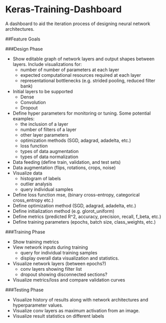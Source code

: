 # Keras-Training-Dashboard
A dashboard to aid the iteration process of designing neural network architectures.

##Feature Goals

###Design Phase
* Show editable graph of network layers and output shapes between layers. Include visualizations for:
    * number of number of parameters at each layer
    * expected computational resources required at each layer
    * representational bottlenecks (e.g. strided pooling, reduced filter bank)
* Initial layers to be supported
    * Dense
    * Convolution
    * Dropout
* Define hyper parameters for monitoring or tuning. Some potential examples:
    * the inclusion of a layer
    * number of filters of a layer
    * other layer parameters
    * optimization methods (SGD, adagrad, adadelta, etc.)
    * loss function
    * types of data augmentation
    * types of data normalization
* Data feeding (define train, validation, and test sets)
* Data augmentation (flips, rotations, crops, noise)
* Visualize data
    * histogram of labels
    * outlier analysis
    * query individual samples
* Define loss function mse, (binary cross-entropy, categorical cross_entropy etc.)
* Define optimization method (SGD, adagrad, adadelta, etc.)
* Define initialization method (e.g. glorot_uniform)
* Define metrics (predicted R^2, accuracy, precision, recall, f_beta, etc.)
* Define training parameters (epochs, batch size, class_weights, etc.)

###Training Phase
* Show training metrics
* View network inputs during training
    * query for individual training samples
    * display overall data visualization and statistics.
* Visualize network layers (between epochs?)
    * conv layers showing filter list
    * dropout showing disconnected sections?
* Visualize metrics/loss and compare validation curves

###Testing Phase
* Visualize history of results along with network architectures and hyperparameter values.
* Visualize conv layers as maximum activation from an image.
* Visualize result statistics on different labels
